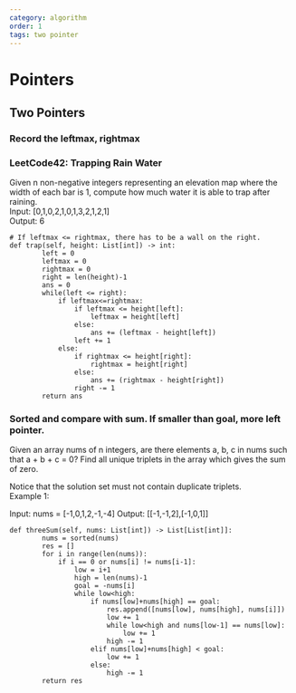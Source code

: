 ```yaml
---
category: algorithm
order: 1
tags: two pointer
---
```

# Pointers
## Two Pointers
### Record the leftmax, rightmax
### LeetCode42: Trapping Rain Water
Given n non-negative integers representing an elevation map where the width of each bar is 1, compute how much water it is able to trap after raining.             
Input: [0,1,0,2,1,0,1,3,2,1,2,1]               
Output: 6                    
```
# If leftmax <= rightmax, there has to be a wall on the right.
def trap(self, height: List[int]) -> int:
        left = 0
        leftmax = 0
        rightmax = 0
        right = len(height)-1
        ans = 0
        while(left <= right):
            if leftmax<=rightmax:
                if leftmax <= height[left]:
                    leftmax = height[left]
                else:
                    ans += (leftmax - height[left])
                left += 1
            else:
                if rightmax <= height[right]:
                    rightmax = height[right]
                else:
                    ans += (rightmax - height[right])
                right -= 1
        return ans
```
### Sorted and compare with sum. If smaller than goal, more left pointer. 
Given an array nums of n integers, are there elements a, b, c in nums such that a + b + c = 0? Find all unique triplets in the array which gives the sum of zero.

Notice that the solution set must not contain duplicate triplets.         
Example 1:

Input: nums = [-1,0,1,2,-1,-4]
Output: [[-1,-1,2],[-1,0,1]]
```
def threeSum(self, nums: List[int]) -> List[List[int]]:
        nums = sorted(nums)
        res = []
        for i in range(len(nums)):
            if i == 0 or nums[i] != nums[i-1]:
                low = i+1
                high = len(nums)-1
                goal = -nums[i]
                while low<high:
                    if nums[low]+nums[high] == goal:
                        res.append([nums[low], nums[high], nums[i]])
                        low += 1
                        while low<high and nums[low-1] == nums[low]:
                            low += 1
                        high -= 1
                    elif nums[low]+nums[high] < goal:
                        low += 1
                    else:
                        high -= 1
        return res
```



